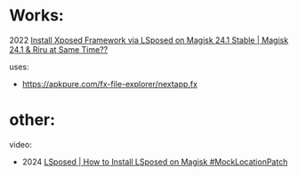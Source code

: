# Works:
2022 [Install Xposed Framework via LSposed on Magisk 24.1 Stable | Magisk 24.1 & Riru at Same Time??](https://youtu.be/mPGijHRSE6M)

uses:
- https://apkpure.com/fx-file-explorer/nextapp.fx

# other:
video:
- 2024 [LSposed | How to Install LSposed on Magisk #MockLocationPatch](https://youtu.be/Mykbep7xkHY)

